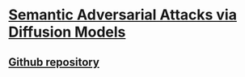 # [Semantic Adversarial Attacks via Diffusion Models](https://arxiv.org/abs/2309.07398)

## [Github repository](https://github.com/steven202/semantic_adv_via_dm)
